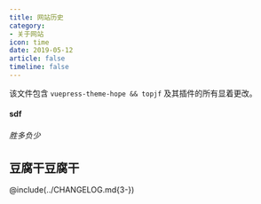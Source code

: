 ```yaml
---
title: 网站历史 
category: 
- 关于网站
icon: time
date: 2019-05-12
article: false
timeline: false
---
```


该文件包含 `vuepress-theme-hope && topjf` 及其插件的所有显着更改。

<!-- more -->

#### sdf

###### 胜多负少

## 豆腐干豆腐干

@include(../CHANGELOG.md{3-})

